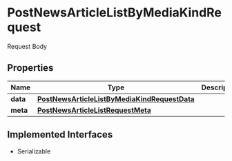 

# PostNewsArticleListByMediaKindRequest

Request Body

## Properties

Name | Type | Description | Notes
------------ | ------------- | ------------- | -------------
**data** | [**PostNewsArticleListByMediaKindRequestData**](PostNewsArticleListByMediaKindRequestData.md) |  | 
**meta** | [**PostNewsArticleListRequestMeta**](PostNewsArticleListRequestMeta.md) |  |  [optional]


## Implemented Interfaces

* Serializable


